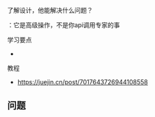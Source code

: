 了解设计，他能解决什么问题？

：它是高级操作，不是你api调用专家的事

学习要点

- 

教程

- https://juejin.cn/post/7017643726944108558

## 问题